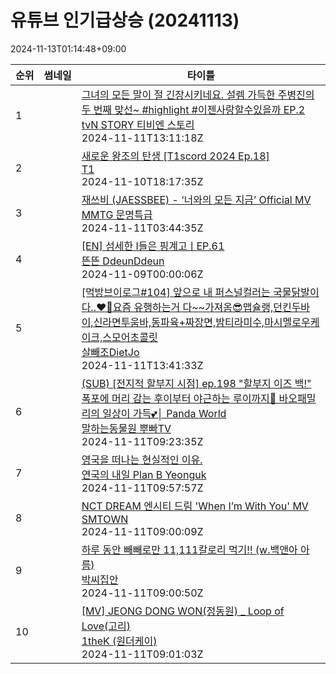 # 유튜브 인기급상승 (20241113)

2024-11-13T01:14:48+09:00
<table><thead><tr><th nowrap>순위</th><th nowrap>썸네일</th><th nowrap>타이틀</th></tr></thead><tbody><tr><td>1</td><td><img src="https://i.ytimg.com/vi/Ncc5_TUquB0/default.jpg" alt="" /></td><td><a href="https://www.youtube.com/watch?v=Ncc5_TUquB0" target="_blank">그녀의 모든 말이 절 긴장시키네요. 설렘 가득한 주병진의 두 번째 맞선~ #highlight #이젠사랑할수있을까 EP.2</a><br /><a href="https://www.youtube.com/channel/UCR9gReM5VhQ_8brqQrBaVCA" target="_blank">tvN STORY 티비엔 스토리</a><br />2024-11-11T13:11:18Z</td></tr><tr><td>2</td><td><img src="https://i.ytimg.com/vi/MPcUGG8zvrc/default.jpg" alt="" /></td><td><a href="https://www.youtube.com/watch?v=MPcUGG8zvrc" target="_blank">새로운 왕조의 탄생 [T1scord 2024 Ep.18]</a><br /><a href="https://www.youtube.com/channel/UCJprx3bX49vNl6Bcw01Cwfg" target="_blank">T1</a><br />2024-11-10T18:17:35Z</td></tr><tr><td>3</td><td><img src="https://i.ytimg.com/vi/XV0lSvr0huU/default.jpg" alt="" /></td><td><a href="https://www.youtube.com/watch?v=XV0lSvr0huU" target="_blank">재쓰비 (JAESSBEE) - ‘너와의 모든 지금’ Official MV</a><br /><a href="https://www.youtube.com/channel/UCUyfkq9e9ZfPzxOW5WQ9rzQ" target="_blank">MMTG 문명특급</a><br />2024-11-11T03:44:35Z</td></tr><tr><td>4</td><td><img src="https://i.ytimg.com/vi/rP1O034WhCc/default.jpg" alt="" /></td><td><a href="https://www.youtube.com/watch?v=rP1O034WhCc" target="_blank">[EN] 섬세한 I들은 핑계고ㅣEP.61</a><br /><a href="https://www.youtube.com/channel/UCDNvRZRgvkBTUkQzFoT_8rA" target="_blank">뜬뜬 DdeunDdeun</a><br />2024-11-09T00:00:06Z</td></tr><tr><td>5</td><td><img src="https://i.ytimg.com/vi/JwZpUoI0VsY/default.jpg" alt="" /></td><td><a href="https://www.youtube.com/watch?v=JwZpUoI0VsY" target="_blank">[먹방브이로그#104] 앞으로 내 퍼스널컬러는 국물닭발이다..❤️‍🔥요즘 유행하는거 다~~가져옴😎맵슐랭,던킨두바이,신라면투움바,동파육+짜장면,밤티라미수,마시멜로우케이크,스모어초콜릿</a><br /><a href="https://www.youtube.com/channel/UC26QQCGh66xFU_NjhYLwdQQ" target="_blank">살빼조DietJo</a><br />2024-11-11T13:41:33Z</td></tr><tr><td>6</td><td><img src="https://i.ytimg.com/vi/0lR6wgjmze4/default.jpg" alt="" /></td><td><a href="https://www.youtube.com/watch?v=0lR6wgjmze4" target="_blank">(SUB) [전지적 할부지 시점] ep.198 "할부지 이즈 백!" 폭포에 머리 감는 후이부터 야근하는 루이까지🐼 바오패밀리의 일상이 가득💕│ Panda World</a><br /><a href="https://www.youtube.com/channel/UCZ7doeBcNloN5tJySQtcQCQ" target="_blank">말하는동물원 뿌빠TV</a><br />2024-11-11T09:23:35Z</td></tr><tr><td>7</td><td><img src="https://i.ytimg.com/vi/OtWlwQpVcUM/default.jpg" alt="" /></td><td><a href="https://www.youtube.com/watch?v=OtWlwQpVcUM" target="_blank">영국을 떠나는 현실적인 이유.</a><br /><a href="https://www.youtube.com/channel/UCzhiEBaGQLmL4zC7xgG0eQw" target="_blank">연국의 내일 Plan B Yeonguk</a><br />2024-11-11T09:57:57Z</td></tr><tr><td>8</td><td><img src="https://i.ytimg.com/vi/B1qq8IvzSz4/default.jpg" alt="" /></td><td><a href="https://www.youtube.com/watch?v=B1qq8IvzSz4" target="_blank">NCT DREAM 엔시티 드림 'When I’m With You' MV</a><br /><a href="https://www.youtube.com/channel/UCEf_Bc-KVd7onSeifS3py9g" target="_blank">SMTOWN</a><br />2024-11-11T09:00:09Z</td></tr><tr><td>9</td><td><img src="https://i.ytimg.com/vi/k9S5ethsq1s/default.jpg" alt="" /></td><td><a href="https://www.youtube.com/watch?v=k9S5ethsq1s" target="_blank">하루 동안 빼빼로만 11,111칼로리 먹기!! (w.백앤아 아름)</a><br /><a href="https://www.youtube.com/channel/UCP5M5xLt4TRzPqj8zlAskzQ" target="_blank">박씨집안</a><br />2024-11-11T09:00:50Z</td></tr><tr><td>10</td><td><img src="https://i.ytimg.com/vi/ymsc-Y19MTk/default.jpg" alt="" /></td><td><a href="https://www.youtube.com/watch?v=ymsc-Y19MTk" target="_blank">[MV] JEONG DONG WON(정동원) _ Loop of Love(고리)</a><br /><a href="https://www.youtube.com/channel/UCweOkPb1wVVH0Q0Tlj4a5Pw" target="_blank">1theK (원더케이)</a><br />2024-11-11T09:01:03Z</td></tr></tbody></table>